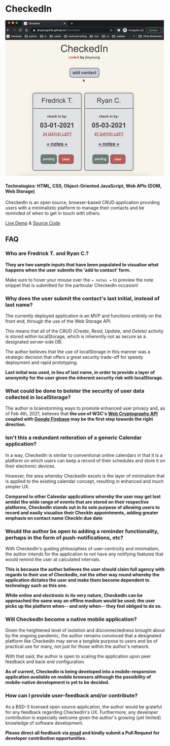 # CheckedIn

<a href="https://jinyoungch0i.github.io/CheckedIn/">
    <img src="misc/checkedin.gif" alt='checkedIn dynamic demo' width="500">
</a>

#### Technologies: HTML, CSS, Object-Oriented JavaScript, Web APIs (DOM, Web Storage)

CheckedIn is an open source, browser-based CRUD application providing users with a minimalistic platform to manage their contacts and be reminded of when to get in touch with others. 

[Live Demo](https://jinyoungch0i.github.io/CheckedIn/) & [Source Code](https://github.com/jinyoungch0i/CheckedIn)

## FAQ

### Who are Fredrick T. and Ryan C.?

**They are two sample inputs that have been populated to visualise what happens when the user submits the 'add to contact' form.** 

Make sure to hover your mouse over the `↠ notes ↞` to preview the note snippet that is submitted for the particular CheckedIn occasion!

### Why does the user submit the contact's last initial, instead of last name? 

The currently deployed application is an MVP and functions entirely on the front end, through the use of the Web Storage API.

This means that all of the CRUD *(Create, Read, Update, and Delete)* activity is stored within localStorage, which is inherently not as secure as a designated server-side DB. 

The author believes that the use of localStorage in this manner was a strategic decision that offers a great security trade-off for speedy deployment and rapid prototyping. 

**Last initial was used, in lieu of last name, in order to provide a layer of anonymity for the user given the inherent security risk with localStorage.**

### What could be done to bolster the security of user data collected in localStorage? 

The author is brainstorming ways to promote enhanced user privacy and, as of Feb 4th, 2021, believes that **the use of W3C's [Web Cryptography API](https://www.w3.org/TR/WebCryptoAPI/) coupled with [Google Firebase](https://firebase.google.com/) may be the first step towards the right direction.**   

### Isn't this a redundant reiteration of a generic Calendar application? 

In a way, CheckedIn is similar to conventional online calendars in that it is a platform on which users can keep a record of their schedules and store it on their electronic devices. 

However, the area whereby CheckedIn excels is the layer of minimalism that is applied to the existing calendar concept, resulting in enhanced and much simpler UX. 

**Compared to other Calendar applications whereby the user may get lost amidst the wide range of events that are stored on their respective platforms, CheckedIn stands out in its sole purpose of allowing users to record and easily visualise their CheckIn appointments, adding greater emphasis on contact name CheckIn due date**

### Would the author be open to adding a reminder functionality, perhaps in the form of push-notifications, etc?

With CheckedIn's guiding philosophies of user-centricity and minimalism, the author intends for the application to not have any notifying features that would remind the user at calculated intervals. 

**This is because the author believes the user should claim full agency with regards to their use of CheckedIn, not the other way round whereby the application dictates the user and make them become dependent to technology such as this one.** 

**While online and electronic in its very nature, CheckedIn can be approached the same way an offline medium would be used; the user picks up the platform when-- and only when-- they feel obliged to do so.** 

### Will CheckedIn become a native mobile application?

Given the heightened level of isolation and disconnectedness brought about by the ongoing pandemic, the author remains convinced that a designated platform like CheckedIn may serve a tangible purpose to users and be of practical use for many, not just for those within the author's network. 

With that said, the author is open to scaling the application upon peer feedback and back end configuration. 

**As of current, CheckedIn is being developed into a mobile-responsive application available on mobile browsers although the possibility of mobile-native development is yet to be decided.**

### How can I provide user-feedback and/or contribute?

As a BSD-3 licensed open source application, the author would be grateful for any feedback regarding CheckedIn's UX. Furthermore, any developer contribution is especially welcome given the author's growing (yet limited) knowledge of software development.

**Please direct all feedback via [email](mailto:jinyoungsjourney@gmail.com) and kindly submit a Pull Request for developer contribution opportunities.**   
